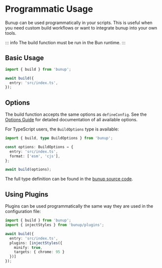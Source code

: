 # Programmatic Usage

Bunup can be used programmatically in your scripts. This is useful when you need custom build workflows or want to integrate bunup into your own tools.

::: info
The build function must be run in the Bun runtime.
:::

## Basic Usage

```typescript
import { build } from 'bunup';

await build({
  entry: 'src/index.ts',
});
```

## Options

The build function accepts the same options as `defineConfig`. See the [Options Guide](/docs/guide/options) for detailed documentation of all available options.

For TypeScript users, the `BuildOptions` type is available:

```typescript
import { build, type BuildOptions } from 'bunup';

const options: BuildOptions = {
  entry: 'src/index.ts',
  format: ['esm', 'cjs'],
};

await build(options);
```

The full type definition can be found in the [bunup source code](https://github.com/bunup/bunup/blob/main/src/options.ts#L70).

## Using Plugins

Plugins can be used programmatically the same way they are used in the configuration file:

```typescript
import { build } from 'bunup';
import { injectStyles } from 'bunup/plugins';

await build({
  entry: 'src/index.ts',
  plugins: [injectStyles({
    minify: true,
    targets: { chrome: 95 }
  })]
});
```
